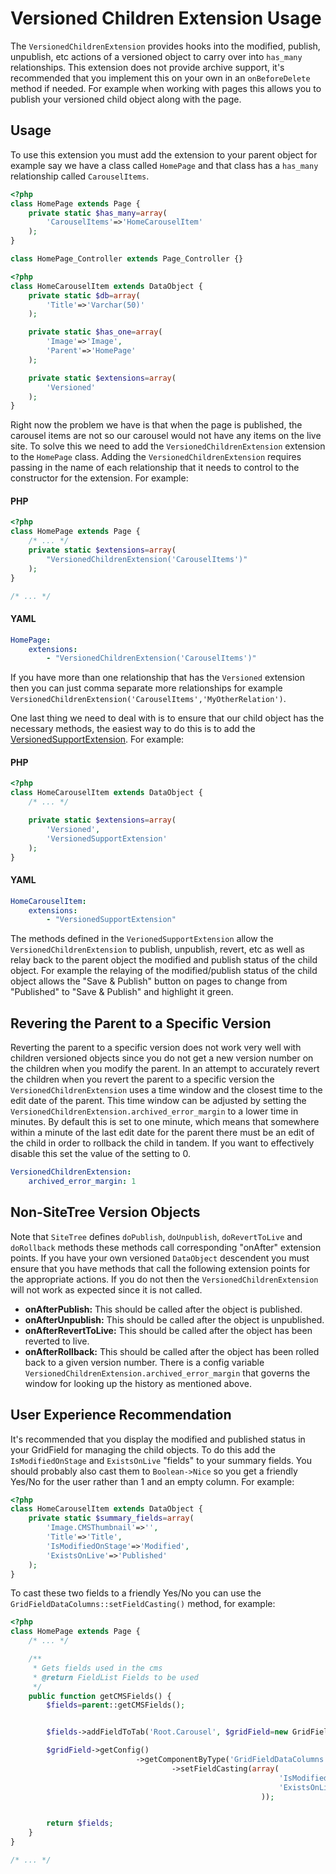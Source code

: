 Versioned Children Extension Usage
=================
The ``VersionedChildrenExtension`` provides hooks into the modified, publish, unpublish, etc actions of a versioned object to carry over into ``has_many`` relationships. This extension does not provide archive support, it's recommended that you implement this on your own in an ``onBeforeDelete`` method if needed. For example when working with pages this allows you to publish your versioned child object along with the page.

## Usage
To use this extension you must add the extension to your parent object for example say we have a class called ``HomePage`` and that class has a ``has_many`` relationship called ``CarouselItems``.

```php
<?php
class HomePage extends Page {
    private static $has_many=array(
        'CarouselItems'=>'HomeCarouselItem'
    );
}

class HomePage_Controller extends Page_Controller {}
```

```php
<?php
class HomeCarouselItem extends DataObject {
    private static $db=array(
        'Title'=>'Varchar(50)'
    );

    private static $has_one=array(
        'Image'=>'Image',
        'Parent'=>'HomePage'
    );

    private static $extensions=array(
        'Versioned'
    );
}
```

Right now the problem we have is that when the page is published, the carousel items are not so our carousel would not have any items on the live site. To solve this we need to add the ``VersionedChildrenExtension`` extension to the ``HomePage`` class. Adding the ``VersionedChildrenExtension`` requires passing in the name of each relationship that it needs to control to the constructor for the extension. For example:

#### PHP
```php
<?php
class HomePage extends Page {
    /* ... */
    private static $extensions=array(
        "VersionedChildrenExtension('CarouselItems')"
    );
}

/* ... */
```

#### YAML
```yml
HomePage:
    extensions:
        - "VersionedChildrenExtension('CarouselItems')"
```

If you have more than one relationship that has the ``Versioned`` extension then you can just comma separate more relationships for example ``VersionedChildrenExtension('CarouselItems','MyOtherRelation')``.

One last thing we need to deal with is to ensure that our child object has the necessary methods, the easiest way to do this is to add the [VersionedSupportExtension](versioned-support-usage.md). For example:

#### PHP
```php
<?php
class HomeCarouselItem extends DataObject {
    /* ... */

    private static $extensions=array(
        'Versioned',
        'VersionedSupportExtension'
    );
}
```

#### YAML
```yml
HomeCarouselItem:
    extensions:
        - "VersionedSupportExtension"
```

The methods defined in the ``VerionedSupportExtension`` allow the ``VersionedChildrenExtension`` to publish, unpublish, revert, etc as well as relay back to the parent object the modified and publish status of the child object. For example the relaying of the modified/publish status of the child object allows the "Save & Publish" button on pages to change from "Published" to "Save & Publish" and highlight it green.


## Revering the Parent to a Specific Version
Reverting the parent to a specific version does not work very well with children versioned objects since you do not get a new version number on the children when you modify the parent. In an attempt to accurately revert the children when you revert the parent to a specific version the ``VersionedChildrenExtension`` uses a time window and the closest time to the edit date of the parent. This time window can be adjusted by setting the ``VersionedChildrenExtension.archived_error_margin`` to a lower time in minutes. By default this is set to one minute, which means that somewhere within a minute of the last edit date for the parent there must be an edit of the child in order to rollback the child in tandem. If you want to effectively disable this set the value of the setting to 0.

```yml
VersionedChildrenExtension:
    archived_error_margin: 1
```


## Non-SiteTree Version Objects
Note that ``SiteTree`` defines ``doPublish``, ``doUnpublish``, ``doRevertToLive`` and ``doRollback`` methods these methods call corresponding "onAfter" extension points. If you have your own versioned ``DataObject`` descendent you must ensure that you have methods that call the following extension points for the appropriate actions. If you do not then the ``VersionedChildrenExtension`` will not work as expected since it is not called.

* __onAfterPublish:__ This should be called after the object is published.
* __onAfterUnpublish:__ This should be called after the object is unpublished.
* __onAfterRevertToLive:__ This should be called after the object has been reverted to live.
* __onAfterRollback:__ This should be called after the object has been rolled back to a given version number. There is a config variable ``VersionedChildrenExtension.archived_error_margin`` that governs the window for looking up the history as mentioned above.


## User Experience Recommendation
It's recommended that you display the modified and published status in your GridField for managing the child objects. To do this add the ``IsModifiedOnStage`` and ``ExistsOnLive`` "fields" to your summary fields. You should probably also cast them to ``Boolean->Nice`` so you get a friendly Yes/No for the user rather than 1 and an empty column. For example:

```php
<?php
class HomeCarouselItem extends DataObject {
    private static $summary_fields=array(
        'Image.CMSThumbnail'=>'',
        'Title'=>'Title',
        'IsModifiedOnStage'=>'Modified',
        'ExistsOnLive'=>'Published'
    );
}
```

To cast these two fields to a friendly Yes/No you can use the ``GridFieldDataColumns::setFieldCasting()`` method, for example:

```php
<?php
class HomePage extends Page {
    /* ... */

    /**
     * Gets fields used in the cms
     * @return FieldList Fields to be used
     */
    public function getCMSFields() {
        $fields=parent::getCMSFields();


        $fields->addFieldToTab('Root.Carousel', $gridField=new GridField('CarouselImages', 'Carousel Images', $this->CarouselImages(), GridFieldConfig_RecordEditor::create(10)));

        $gridField->getConfig()
                            ->getComponentByType('GridFieldDataColumns')
                                    ->setFieldCasting(array(
                                                            'IsModifiedOnStage'=>'Boolean->Nice',
                                                            'ExistsOnLive'=>'Boolean->Nice'
                                                        ));


        return $fields;
    }
}

/* ... */
```
